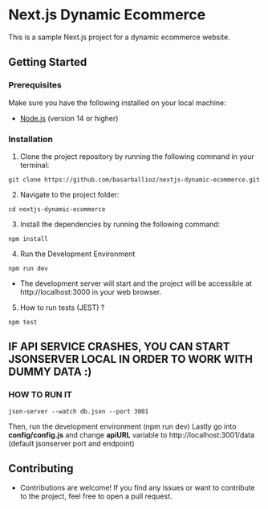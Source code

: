 # Next.js Dynamic Ecommerce

This is a sample Next.js project for a dynamic ecommerce website.

## Getting Started

### Prerequisites

Make sure you have the following installed on your local machine:

- [Node.js](https://nodejs.org) (version 14 or higher)

### Installation

1. Clone the project repository by running the following command in your terminal:

```
git clone https://github.com/basarballioz/nextjs-dynamic-ecommerce.git
```

2. Navigate to the project folder:

```
cd nextjs-dynamic-ecommerce
```

3. Install the dependencies by running the following command:

```
npm install
```

4. Run the Development Environment

```
npm run dev
```

- The development server will start and the project will be accessible at http://localhost:3000 in your web browser.

5. How to run tests (JEST) ?

```
npm test
```

## IF API SERVICE CRASHES, YOU CAN START JSONSERVER LOCAL IN ORDER TO WORK WITH DUMMY DATA :)

### HOW TO RUN IT

```
json-server --watch db.json --port 3001 
```
Then, run the development environment (npm run dev)
Lastly go into **config/config.js** and change **apiURL** variable to http://localhost:3001/data (default jsonserver port and endpoint)


## Contributing
- Contributions are welcome! If you find any issues or want to contribute to the project, feel free to open a pull request.

